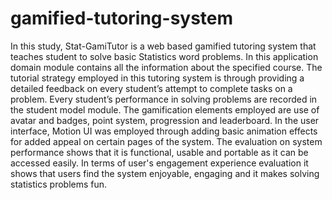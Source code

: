 # gamified-tutoring-system
In this study, Stat-GamiTutor is a web based gamified tutoring system that teaches student to solve basic Statistics word problems. In this application domain module contains all the information about the specified course. The tutorial strategy employed in this tutoring system is through providing a detailed feedback on every student’s attempt to complete tasks on a problem. Every student’s performance in solving problems are recorded in the student model module. The gamification elements employed are use of avatar and badges, point system, progression and leaderboard. In the user interface, Motion UI was employed through adding basic animation effects for added appeal on certain pages of the system. The evaluation on system performance shows that it is functional, usable and portable as it can be accessed easily. In terms of user's engagement experience evaluation it shows that users find the system enjoyable, engaging and it makes solving statistics problems fun.  
